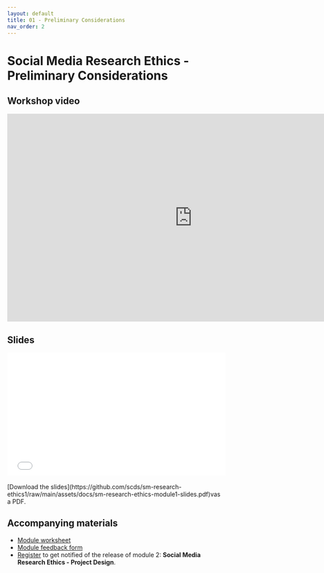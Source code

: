 ```yaml
---
layout: default
title: 01 - Preliminary Considerations
nav_order: 2
---
```


# Social Media Research Ethics - Preliminary Considerations

## Workshop video
<iframe height="480" width="853" allowfullscreen frameborder=0 src="https://echo360.ca/media/3b421808-70f9-4149-b388-82daacae8f0a/public?autoplay=false&automute=false"></iframe>

## Slides
<div style="position:relative;padding-top:56.25%;">
<iframe src="//docs.google.com/viewer?url=https://github.com/scds/sm-research-ethics1/raw/main/assets/docs/sm-research-ethics-module1-slides.pdf?dl=0&hl=en_US&embedded=true" class="gde-frame" style="position:absolute;top:0;left:0;width:100%;height:100%;border:none;" scrolling="no"></iframe>
</div>
<br>
[Download the slides](https://github.com/scds/sm-research-ethics1/raw/main/assets/docs/sm-research-ethics-module1-slides.pdf)vas a PDF.


## Accompanying materials
* [Module worksheet](https://github.com/scds/sm-research-ethics1/raw/main/assets/docs/SM%20Research%20Ethics%20Module%201%20Worksheet.pdf)
* [Module feedback form](https://forms.gle/rTbpa44FLa7A6APG7)
* [Register](https://u.mcmaster.ca/smre2) to get notified of the release of module 2: **Social Media Research Ethics - Project Design**.



<!-- Edit the content below for the workshop in question. Once you're ready to publish, remove the comment characters e.g. "<!--" at the start and end -->

<!--

After ensuring that you've followed the [Preparatory steps](preparation), open Tableau and follow along with the workshop recording or slides. 

## Workshop recording

<iframe height="480" width="853" allowfullscreen frameborder=0 src="https://echo360.ca/media/4378b2ec-7d0c-4632-a1e4-5a8076a494da/public?autoplay=false&automute=false"></iframe>

View the original [here](https://echo360.ca/media/4378b2ec-7d0c-4632-a1e4-5a8076a494da/public).


## Workshop slides

<div style="position:relative;padding-top:66.25%;">
<iframe src="//docs.google.com/viewer?url=https://github.com/scds/intro-tableau/raw/main/assets/docs/tableau_20201118.pdf?dl=0&hl=en_US&embedded=true" class="gde-frame" style="position:absolute;top:0;left:0;width:100%;height:100%;border:none;" scrolling="no"></iframe>
</div>
[Download as a PDF](https://github.com/scds/intro-tableau/raw/main/assets/docs/tableau_20201118.pdf)
<br>

## Worksheets
**Coming soon!**


-->
